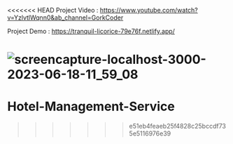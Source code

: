 <<<<<<< HEAD
Project Video : https://www.youtube.com/watch?v=YzlvtlWqnn0&ab_channel=GorkCoder 

Project Demo : https://tranquil-licorice-79e76f.netlify.app/ 

![screencapture-localhost-3000-2023-06-18-11_59_08](https://github.com/sunil9813/Crowny-Hotel/assets/67497228/8dbbba24-29c0-42cb-9867-9aa99357e37d)
=======
# Hotel-Management-Service
>>>>>>> e51eb4feaeb25f4828c25bccdf735e5116976e39
